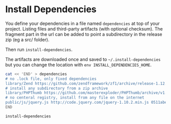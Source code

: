 # Install Dependencies

You define your dependencies in a file named `dependencies` at top of your
project. Listing files and third-party artifacts (with optional checksum).
The fragment part in the url can be added to point a subdirectory in the
release zip (eg a src/ folder).

Then run `install-dependencies`.

The artifacts are downloaded once and saved to `~/.install-dependencies` but
you can change the location with `env INSTALL_DEPENDENCIES_HOME`.

```bash
cat << 'END' > dependencies
# no .lock file, only fixed dependencies
library/Zend https://github.com/zendframework/zf1/archive/release-1.12.3.zip#library/Zend
# install any subdirectory from a zip archive
library/PHPThumb https://github.com/masterexploder/PHPThumb/archive/v1.0-final.zip#src
# no centeral registry, install from any file on the internet
public/js/jquery.js http://code.jquery.com/jquery-1.10.2.min.js 0511abe9863c2ea7084efa7e24d1d86c5b3974f1
END

install-dependencies
```
